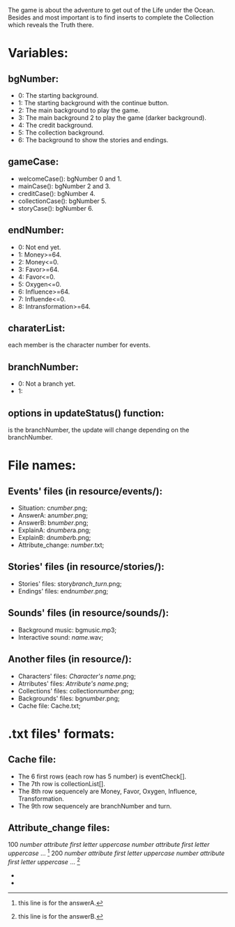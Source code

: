 The game is about the adventure to get out of the Life under the Ocean.
Besides and most important is to find inserts to complete the Collection which reveals the Truth there.


# Variables:
## bgNumber:
- 0: The starting background.
- 1: The starting background with the continue button.
- 2: The main background to play the game.
- 3: The main background 2 to play the game (darker background).
- 4: The credit background.
- 5: The collection background.
- 6: The background to show the stories and endings.
## gameCase:
- welcomeCase(): bgNumber 0 and 1.    
- mainCase(): bgNumber 2 and 3.
- creditCase(): bgNumber 4.
- collectionCase(): bgNumber 5.
- storyCase(): bgNumber 6.
## endNumber:
- 0: Not end yet.
- 1: Money>=64.
- 2: Money<=0.
- 3: Favor>=64.
- 4: Favor<=0.
- 5: Oxygen<=0.
- 6: Influence>=64.
- 7: Influende<=0.
- 8: Intransformation>=64.
## charaterList:
each member is the character number for events.
## branchNumber:
- 0: Not a branch yet.
- 1: 
## options in updateStatus() function: 
is the branchNumber, the update will change depending on the branchNumber.


# File names:
## Events' files (in resource/events/):
- Situation: c*number*.png;
- AnswerA: a*number*.png;
- AnswerB: b*number*.png;
- ExplainA: d*number*a.png;
- ExplainB: d*number*b.png;
- Attribute_change: *number*.txt;
## Stories' files (in resource/stories/):
- Stories' files: story*branch*_*turn*.png;
- Endings' files: end*number*.png;   
## Sounds' files (in resource/sounds/):
- Background music: bgmusic.mp3;
- Interactive sound: *name*.wav;
## Another files (in resource/):
- Characters' files: *Character's name*.png;
- Atrributes' files: *Atrribute's name*.png;
- Collections' files: collection*number*.png;
- Backgrounds' files: bg*number*.png;
- Cache file: Cache.txt;


# .txt files' formats:
## Cache file:
- The 6 first rows (each row has 5 number) is eventCheck[].
- The 7th row is collectionList[].
- The 8th row sequencely are Money, Favor, Oxygen, Influence, Transformation.
- The 9th row sequencely are branchNumber and turn.
## Attribute_change files: 
100 *number* *attribute first letter uppercase* *number* *attribute first letter uppercase* ... [^1]
200 *number* *attribute first letter uppercase* *number* *attribute first letter uppercase* ... [^2]
- [^1]: this line is for the answerA.
- [^2]: this line is for the answerB.


